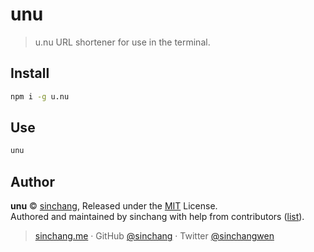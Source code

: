 # unu
> u.nu URL shortener for use in the terminal.

## Install

```bash
npm i -g u.nu
```

## Use

```bash
unu
```

## Author

**unu** © [sinchang](https://github.com/sinchang), Released under the [MIT](./LICENSE) License.<br>
Authored and maintained by sinchang with help from contributors ([list](https://github.com/sinchang/unu/contributors)).

> [sinchang.me](https://sinchang.me) · GitHub [@sinchang](https://github.com/sinchang) · Twitter [@sinchangwen](https://twitter.com/sinchangwen)
